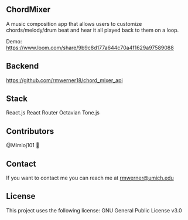 ## ChordMixer
A music composition app that allows users to customize chords/melody/drum beat and hear it all played back to them on a loop.

Demo: https://www.loom.com/share/9b9c8d177a644c70a4f1629a97589088

## Backend
https://github.com/rmwerner18/chord_mixer_api

## Stack
React.js
React Router
Octavian
Tone.js

## Contributors
@Mimioj101 🐛

## Contact
If you want to contact me you can reach me at rmwerner@umich.edu

## License
This project uses the following license: GNU General Public License v3.0
